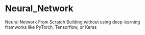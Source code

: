 # Neural_Network
Neural Network From Scratch
Building without using deep learning framworks like PyTorch, Tensorflow, or Keras
